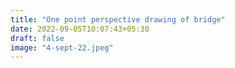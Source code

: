 ```yaml
---
title: "One point perspective drawing of bridge"
date: 2022-09-05T10:07:43+05:30
draft: false
image: "4-sept-22.jpeg"
---
```

